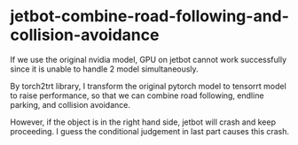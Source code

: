 # jetbot-combine-road-following-and-collision-avoidance
If we use the original nvidia model, GPU on jetbot cannot work successfully since it is unable to handle 2 model simultaneously.

By torch2trt library, I transform the original pytorch model to tensorrt model to raise performance, so that we can combine road following, endline parking, and collision avoidance.

However, if the object is in the right hand side, jetbot will crash and keep proceeding. I guess the conditional judgement in last part causes this crash.
